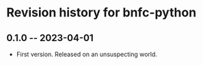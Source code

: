 # Revision history for bnfc-python

## 0.1.0 -- 2023-04-01

* First version. Released on an unsuspecting world.
